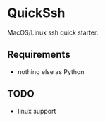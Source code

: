 
# QuickSsh

MacOS/Linux ssh quick starter.


## Requirements

* nothing else as Python


## TODO

* linux support
